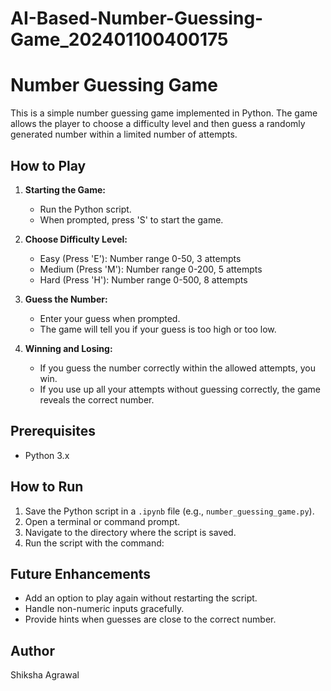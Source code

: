 # AI-Based-Number-Guessing-Game_202401100400175
# Number Guessing Game

This is a simple number guessing game implemented in Python. The game allows the player to choose a difficulty level and then guess a randomly generated number within a limited number of attempts.

## How to Play

1. **Starting the Game:**
   - Run the Python script.
   - When prompted, press 'S' to start the game.

2. **Choose Difficulty Level:**
   - Easy (Press 'E'): Number range 0-50, 3 attempts
   - Medium (Press 'M'): Number range 0-200, 5 attempts
   - Hard (Press 'H'): Number range 0-500, 8 attempts

3. **Guess the Number:**
   - Enter your guess when prompted.
   - The game will tell you if your guess is too high or too low.

4. **Winning and Losing:**
   - If you guess the number correctly within the allowed attempts, you win.
   - If you use up all your attempts without guessing correctly, the game reveals the correct number.

## Prerequisites

- Python 3.x

## How to Run

1. Save the Python script in a `.ipynb` file (e.g., `number_guessing_game.py`).
2. Open a terminal or command prompt.
3. Navigate to the directory where the script is saved.
4. Run the script with the command:



## Future Enhancements

- Add an option to play again without restarting the script.
- Handle non-numeric inputs gracefully.
- Provide hints when guesses are close to the correct number.

## Author
Shiksha Agrawal

